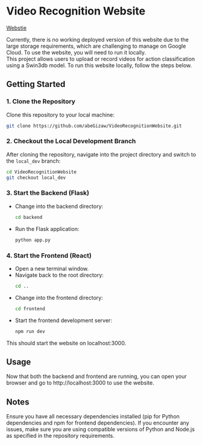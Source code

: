 # Video Recognition Website
[Webstie](https://what-tha-vid-do.web.app/)

Currently, there is no working deployed version of this website due to the large storage requirements, which are challenging to manage on Google Cloud. To use the website, you will need to run it locally.  
This project allows users to upload or record videos for action classification using a Swin3db model. To run this website locally, follow the steps below.

## Getting Started

### 1. Clone the Repository

Clone this repository to your local machine:

```bash
git clone https://github.com/abeGizaw/VideoRecognitionWebsite.git
```

### 2. **Checkout the Local Development Branch**
After cloning the repository, navigate into the project directory and switch to the `local_dev` branch:
```bash
cd VideoRecognitionWebsite
git checkout local_dev
```

### 3. **Start the Backend (Flask)**
   - Change into the backend directory:
     ```bash
     cd backend
     ```
   - Run the Flask application:
     ```bash
     python app.py
     ```

### 4. **Start the Frontend (React)**
   - Open a new terminal window.
   - Navigate back to the root directory:
     ```bash
     cd ..
     ```
   - Change into the frontend directory:
     ```bash
     cd frontend
     ```
   - Start the frontend development server:
     ```bash
     npm run dev
     ```

This should start the website on localhost:3000.

## Usage
Now that both the backend and frontend are running, you can open your browser and go to http://localhost:3000 to use the website.

## Notes
Ensure you have all necessary dependencies installed (pip for Python dependencies and npm for frontend dependencies).
If you encounter any issues, make sure you are using compatible versions of Python and Node.js as specified in the repository requirements.
